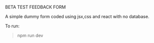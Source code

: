 BETA TEST FEEDBACK FORM

A simple dummy form coded using jsx,css and react with no database.

To run: 
>npm run dev
